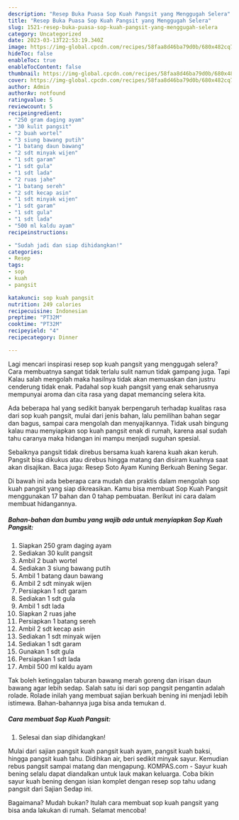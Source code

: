 ```yaml
---
description: "Resep Buka Puasa Sop Kuah Pangsit yang Menggugah Selera"
title: "Resep Buka Puasa Sop Kuah Pangsit yang Menggugah Selera"
slug: 1521-resep-buka-puasa-sop-kuah-pangsit-yang-menggugah-selera
category: Uncategorized
date: 2023-03-13T22:53:19.340Z
image: https://img-global.cpcdn.com/recipes/58faa8d46ba79d0b/680x482cq70/sop-kuah-pangsit-foto-resep-utama.jpg
hideToc: false
enableToc: true
enableTocContent: false
thumbnail: https://img-global.cpcdn.com/recipes/58faa8d46ba79d0b/680x482cq70/sop-kuah-pangsit-foto-resep-utama.jpg
cover: https://img-global.cpcdn.com/recipes/58faa8d46ba79d0b/680x482cq70/sop-kuah-pangsit-foto-resep-utama.jpg
author: Admin
authorAv: notfound
ratingvalue: 5
reviewcount: 5
recipeingredient:
- "250 gram daging ayam"
- "30 kulit pangsit"
- "2 buah wortel"
- "3 siung bawang putih"
- "1 batang daun bawang"
- "2 sdt minyak wijen"
- "1 sdt garam"
- "1 sdt gula"
- "1 sdt lada"
- "2 ruas jahe"
- "1 batang sereh"
- "2 sdt kecap asin"
- "1 sdt minyak wijen"
- "1 sdt garam"
- "1 sdt gula"
- "1 sdt lada"
- "500 ml kaldu ayam"
recipeinstructions:

- "Sudah jadi dan siap dihidangkan!"
categories:
- Resep
tags:
- sop
- kuah
- pangsit

katakunci: sop kuah pangsit 
nutrition: 249 calories
recipecuisine: Indonesian
preptime: "PT32M"
cooktime: "PT32M"
recipeyield: "4"
recipecategory: Dinner

---
```



Lagi mencari inspirasi resep sop kuah pangsit yang menggugah selera? Cara membuatnya sangat tidak terlalu sulit namun tidak gampang juga. Tapi Kalau salah mengolah maka hasilnya tidak akan memuaskan dan justru cenderung tidak enak. Padahal sop kuah pangsit yang enak seharusnya mempunyai aroma dan cita rasa yang dapat memancing selera kita.


Ada beberapa hal yang sedikit banyak berpengaruh terhadap kualitas rasa dari sop kuah pangsit, mulai dari jenis bahan, lalu pemilihan bahan segar dan bagus, sampai cara mengolah dan menyajikannya. Tidak usah bingung kalau mau menyiapkan sop kuah pangsit enak di rumah, karena asal sudah tahu caranya maka hidangan ini mampu menjadi suguhan spesial.

Sebaiknya pangsit tidak direbus bersama kuah karena kuah akan keruh. Pangsit bisa dikukus atau direbus hingga matang dan disiram kuahnya saat akan disajikan. Baca juga: Resep Soto Ayam Kuning Berkuah Bening Segar.


Di bawah ini ada beberapa cara mudah dan praktis dalam mengolah sop kuah pangsit yang siap dikreasikan. Kamu bisa membuat Sop Kuah Pangsit menggunakan 17 bahan dan 0 tahap pembuatan. Berikut ini cara dalam membuat hidangannya.

<!--inarticleads1-->

##### Bahan-bahan dan bumbu yang wajib ada untuk menyiapkan Sop Kuah Pangsit:

1. Siapkan 250 gram daging ayam
1. Sediakan 30 kulit pangsit
1. Ambil 2 buah wortel
1. Sediakan 3 siung bawang putih
1. Ambil 1 batang daun bawang
1. Ambil 2 sdt minyak wijen
1. Persiapkan 1 sdt garam
1. Sediakan 1 sdt gula
1. Ambil 1 sdt lada
1. Siapkan 2 ruas jahe
1. Persiapkan 1 batang sereh
1. Ambil 2 sdt kecap asin
1. Sediakan 1 sdt minyak wijen
1. Sediakan 1 sdt garam
1. Gunakan 1 sdt gula
1. Persiapkan 1 sdt lada
1. Ambil 500 ml kaldu ayam


Tak boleh ketinggalan taburan bawang merah goreng dan irisan daun bawang agar lebih sedap. Salah satu isi dari sop pangsit pengantin adalah rolade. Rolade inilah yang membuat sajian berkuah bening ini menjadi lebih istimewa. Bahan-bahannya juga bisa anda temukan d. 

<!--inarticleads2-->

##### Cara membuat Sop Kuah Pangsit:


1. Selesai dan siap dihidangkan!

Mulai dari sajian pangsit kuah pangsit kuah ayam, pangsit kuah baksi, hingga pangsit kuah tahu. Didihkan air, beri sedikit minyak sayur. Kemudian rebus pangsit sampai matang dan mengapung. KOMPAS.com - Sayur kuah bening selalu dapat diandalkan untuk lauk makan keluarga. Coba bikin sayur kuah bening dengan isian komplet dengan resep sop tahu udang pangsit dari Sajian Sedap ini. 

Bagaimana? Mudah bukan? Itulah cara membuat sop kuah pangsit yang bisa anda lakukan di rumah. Selamat mencoba!
